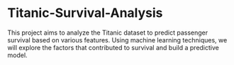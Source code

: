 # Titanic-Survival-Analysis
This project aims to analyze the Titanic dataset to predict passenger survival based on various features. Using machine learning techniques, we will explore the factors that contributed to survival and build a predictive model.
